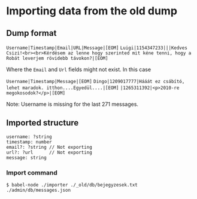 # Importing data from the old dump

## Dump format

`Username|Timestamp|Email|URL|Message|[EOM]`
`Luigi|1154347233|||Kedves Csizi!<br><br>Kérdésem az lenne hogy szerinted mit kéne tenni, hogy a Robát leverjem rövidebb távokon?|[EOM]`

Where the `Email` and `Url` fields might not exist. In this case

`Username|Timestamp|Message|[EOM]`
`Dingo|1209017777|Hááát ez csábító, lehet maradok. itthon....Egyedül....|[EOM]`
`|1265311392|<p>2010-re megokosodok?</p>|[EOM]`

Note: Username is missing for the last 271 messages.

## Imported structure

```
username: ?string
timestamp: number
email?: ?string // Not exporting
url?: ?url      // Not exporting
message: string
```

### Import command

```
$ babel-node ./importer ./_old/db/bejegyzesek.txt ./admin/db/messages.json
```
